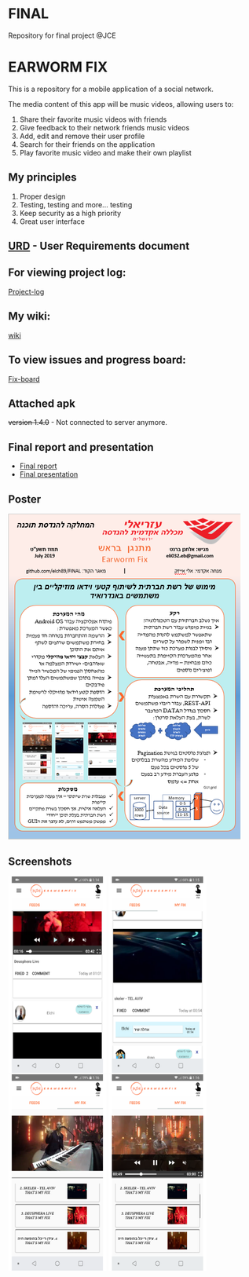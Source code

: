 # FINAL
Repository for final project @JCE

# EARWORM FIX

This is a repository for a mobile application of a social network.

The media content of this app will be music videos, allowing users to: 
1. Share their favorite music videos with friends 
2. Give feedback to their network friends music videos
3. Add, edit and remove their user profile
4. Search for their friends on the application
5. Play favorite music video and make their own playlist

## My principles
1. Proper design
2. Testing, testing and more... testing
3. Keep security as a high priority
4. Great user interface

## [URD](https://github.com/elch89/FINAL/wiki/URD) - User Requirements document


## For viewing project log:
[Project-log](https://github.com/elch89/FINAL/wiki/Project-Log)
## My wiki:
  [wiki](https://github.com/elch89/FINAL/wiki)
## To view issues and progress board:
[Fix-board](https://github.com/elch89/FINAL/projects/1)

## Attached apk
~~version 1.4.0~~ - Not connected to server anymore.

## Final report and presentation
* [Final report](finalReport.pdf)
* [Final presentation](finalPresentation.pptx)

## Poster
![](POSTER.PNG)

## Screenshots
<p float="left">
<img src="Screenshots/20190711_011400.png" width="200" height="400" />
<img src="Screenshots/20190711_011516.png" width="200" height="400" />
<img src="Screenshots/20190711_011637.png" width="200" height="400" />
<img src="Screenshots/20190711_011656.png" width="200" height="400" />
</p>
